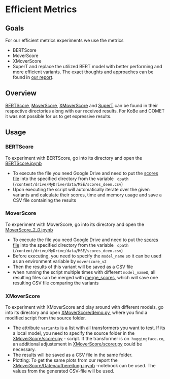 # Efficient Metrics
## Goals  
For our efficient metrics experiments we use the metrics 
- BERTScore  
- MoverScore
- XMoverScore
- SuperT
and replace the utilized BERT model with better performing and more efficient variants. The exact thoughts and approaches can be found in [our report](https://github.com/WayneGame/NLP_Metric/blob/main/MSE_Efficient_Metrics_v3.pdf).

## Overview
[BERTScore](https://github.com/WayneGame/NLP_Metric/tree/main/BERTScore), [MoverScore](https://github.com/WayneGame/NLP_Metric/tree/main/MoverScore), [XMoverScore](https://github.com/WayneGame/NLP_Metric/tree/main/XMoverScore) and [SuperT](https://github.com/WayneGame/NLP_Metric/blob/main/SUPERT.ipynb) can be found in their respective directories along with our received results. For KoBe and COMET it was not possible for us to get expressive results.

## Usage

### BERTScore
To experiment with BERTScore, go into its directory and open the [BERTScore.ipynb](https://github.com/WayneGame/NLP_Metric/blob/main/BERTScore/BERTScore.ipynb)
- To execute the file you need Google Drive and need to put the [scores file](https://github.com/WayneGame/NLP_Metric/blob/main/scores_deen.csv) into the specified directory from the variable ``` dpath``` (```/content/drive/MyDrive/data/MSE/scores_deen.csv```)
- Upon executing the script will automatically iterate over the given variants and calculate their scores, time and memory usage and save a CSV file containing the results

### MoverScore
To experiment with MoverScore, go into its directory and open the [MoverScore_2_0.ipynb](https://github.com/WayneGame/NLP_Metric/blob/main/MoverScore/MoverScore_2_0.ipynb)
- To execute the file you need Google Drive and need to put the [scores file](https://github.com/WayneGame/NLP_Metric/blob/main/scores_deen.csv) into the specified directory from the variable ``` dpath``` (```/content/drive/MyDrive/data/MSE/scores_deen.csv```)
- Before executing, you need to specify the ```model_name``` so it can be used as an environment variable by ```moverscore_v2```
- Then the results of this variant will be saved as a CSV file
- when running the script multiple times with different  ```model_name```s, all resulting files can be merged with [merge_scores](https://github.com/WayneGame/NLP_Metric/blob/main/MoverScore/merge_scores.ipynb), which will save one resulting CSV file comparing the variants

### XMoverScore
To experiment with XMoverScore and play around with different models, go into its directory and open [XMoverScore/demo.py](https://github.com/WayneGame/NLP_Metric/blob/main/XMoverScore/demo.py), where you find a modified script from the source folder.
- The attribute ```variants``` is a list with all transformers you want to test. If its a local model, you need to specify the source folder in the [XMoverScore/scorer.py](https://github.com/WayneGame/NLP_Metric/blob/main/XMoverScore/scorer.py) - script. If the transformer is on``` huggingface.co```, an additional adjustement in [XMoverScore/scorer.py](https://github.com/WayneGame/NLP_Metric/blob/main/XMoverScore/scorer.py) could be necessary.
- The results will be saved as a CSV file in the same folder.
- Plotting: To get the same plots from our report the [XMoverScore/Datenaufbereitung.ipynb](https://github.com/WayneGame/NLP_Metric/blob/main/XMoverScore/Datenaufbereitung.ipynb) -notebook can be used. The values from the generated CSV-file will be used.


